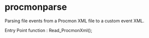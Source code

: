 # procmonparse
Parsing file events from a Procmon XML file to a custom event XML.

Entry Point function : Read_ProcmonXml();
